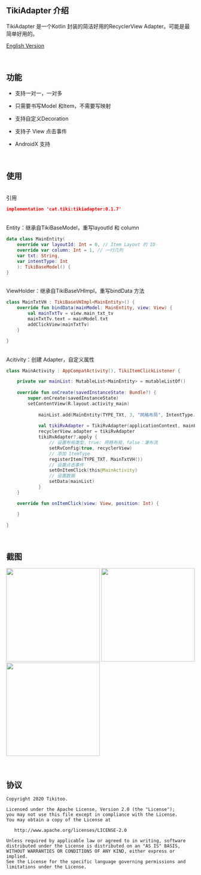 ## TikiAdapter 介绍

TikiAdapter 是一个Kotlin 封装的简洁好用的RecyclerView Adapter。可能是最简单好用的。


[English Version](https://github.com/Tikitoo/TikiAdapter)

<br />

## 功能

- 支持一对一，一对多

- 只需要书写Model 和Item，不需要写映射

- 支持自定义Decoration

- 支持子 View 点击事件

- AndroidX 支持



<br />

## 使用


<br />
引用

```json
implementation 'cat.tiki:tikiadapter:0.1.7'
```


<br />
Entity：继承自TikiBaseModel，重写layoutId 和 column

```kotlin
data class MainEntity(
    override var layoutId: Int = 0, // Item Layout 的 ID
    override var column: Int = 1, // 一行几列
    var txt: String,
    var intentType: Int
    ): TikiBaseModel() {
}
```

<br />
ViewHolder：继承自TikiBaseVHImpl<T>，重写bindData 方法

```kotlin
class MainTxtVH : TikiBaseVHImpl<MainEntity>() {
    override fun bindData(mainModel: MainEntity, view: View) {
        val mainTxtTv = view.main_txt_tv
        mainTxtTv.text = mainModel.txt
        addClickView(mainTxtTv)
    }

}
```


<br />
Acitivity：创建 Adapter，自定义属性

```kotlin
class MainActivity : AppCompatActivity(), TikiItemClickListener {

    private var mainList: MutableList<MainEntity> = mutableListOf()
    
    override fun onCreate(savedInstanceState: Bundle?) {
        super.onCreate(savedInstanceState)
        setContentView(R.layout.activity_main)
    
            mainList.add(MainEntity(TYPE_TXt, 3, "网格布局", IntentType.TYPE_GRID))
    
            val tikiRvAdapter = TikiRvAdapter(applicationContext, mainList)
            recyclerView.adapter = tikiRvAdapter
            tikiRvAdapter?.apply {
                // 设置布局类型，true: 网格布局，false：瀑布流
                setRvConfig(true, recyclerView)
                // 添加 ItemType
                registerItem(TYPE_TXT, MainTxtVH()) 
                // 设置点击事件
                setOnItemClick(this@MainActivity) 
                // 设置数据
                setData(mainList) 
            }
    }

    override fun onItemClick(view: View, position: Int) {

    }

}
```

<br />

## 截图

<img src="https://tva1.sinaimg.cn/large/006tNbRwgy1garm7vehpmj30u01t0ael.jpg" width=250/> <img src="https://tva1.sinaimg.cn/large/006tNbRwgy1garm89f8dzj30u01t01kx.jpg" width=250/> <img src="https://tva1.sinaimg.cn/large/006tNbRwgy1garm848n8tj30u01t0nat.jpg" width=250/>



<br />

## 协议

    Copyright 2020 Tikitoo.
    
    Licensed under the Apache License, Version 2.0 (the "License");
    you may not use this file except in compliance with the License.
    You may obtain a copy of the License at
    
       http://www.apache.org/licenses/LICENSE-2.0
    
    Unless required by applicable law or agreed to in writing, software
    distributed under the License is distributed on an "AS IS" BASIS,
    WITHOUT WARRANTIES OR CONDITIONS OF ANY KIND, either express or implied.
    See the License for the specific language governing permissions and
    limitations under the License.